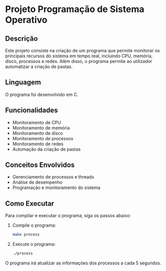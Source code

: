 # Projeto Programação de Sistema Operativo

## Descrição
Este projeto consiste na criação de um programa que permite monitorar os principais recursos do sistema em tempo real, incluindo CPU, memória, disco, processos e redes. Além disso, o programa permite ao utilizador automatizar a criação de pastas.

## Linguagem
O programa foi desenvolvido em C.

## Funcionalidades
- Monitoramento de CPU
- Monitoramento de memória
- Monitoramento de disco
- Monitoramento de processos
- Monitoramento de redes
- Automação da criação de pastas

## Conceitos Envolvidos
- Gerenciamento de processos e threads
- Análise de desempenho
- Programação e monitoramento do sistema


## Como Executar
Para compilar e executar o programa, siga os passos abaixo:

1. Compile o programa:
    ```sh
    make process
    ```

2. Execute o programa:
    ```sh
    ./process
    ```

O programa irá atualizar as informações dos processos a cada 5 segundos.
